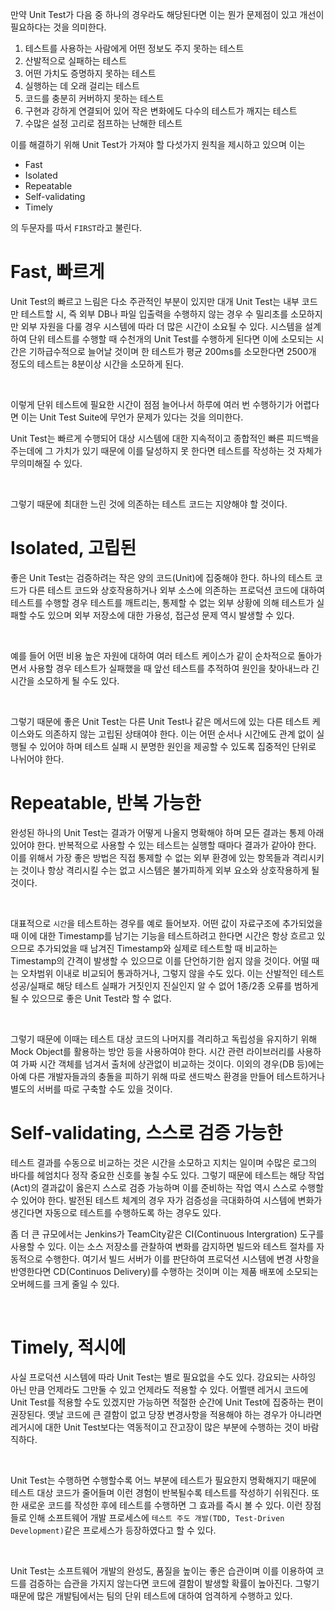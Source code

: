 만약 Unit Test가 다음 중 하나의 경우라도 해당된다면 이는 뭔가 문제점이 있고 개선이 필요하다는 것을 의미한다.

1. 테스트를 사용하는 사람에게 어떤 정보도 주지 못하는 테스트
2. 산발적으로 실패하는 테스트
3. 어떤 가치도 증명하지 못하는 테스트
4. 실행하는 데 오래 걸리는 테스트
5. 코드를 충분히 커버하지 못하는 테스트
6. 구현과 강하게 연결되어 있어 작은 변화에도 다수의 테스트가 깨지는 테스트
7. 수많은 설정 고리로 점프하는 난해한 테스트


이를 해결하기 위해 Unit Test가 가져야 할 다섯가지 원칙을 제시하고 있으며
이는 
- Fast
- Isolated
- Repeatable
- Self-validating
- Timely
  
의 두문자를 따서 `FIRST`라고 불린다.

# Fast, 빠르게
Unit Test의 빠르고 느림은 다소 주관적인 부분이 있지만 대개 Unit Test는 내부 코드만 테스트할 시, 즉 외부 DB나 파일 입출력을 수행하지 않는 경우 수 밀리초를 소모하지만 외부 자원을 다룰 경우 시스템에 따라 더 많은 시간이 소요될 수 있다. 시스템을 설계하여 단위 테스트를 수행할 때 수천개의 Unit Test를 수행하게 된다면 이에 소모되는 시간은 기하급수적으로 늘어날 것이며 한 테스트가 평균 200ms를 소모한다면 2500개 정도의 테스트는 8분이상 시간을 소모하게 된다.

<br>

이렇게 단위 테스트에 필요한 시간이 점점 늘어나서 하루에 여러 번 수행하기가 어렵다면 이는 Unit Test Suite에 무언가 문제가 있다는 것을 의미한다.

Unit Test는 빠르게 수행되어 대상 시스템에 대한 지속적이고 종합적인 빠른 피드백을 주는데에 그 가치가 있기 때문에 이를 달성하지 못 한다면 테스트를 작성하는 것 자체가 무의미해질 수 있다.

<br>

그렇기 때문에 최대한 느린 것에 의존하는 테스트 코드는 지양해야 할 것이다.

# Isolated, 고립된
좋은 Unit Test는 검증하려는 작은 양의 코드(Unit)에 집중해야 한다. 하나의 테스트 코드가 다른 테스트 코드와 상호작용하거나 외부 소스에 의존하는 프로덕션 코드에 대하여 테스트를 수행할 경우 테스트를 깨트리는, 통제할 수 없는 외부 상황에 의해 테스트가 실패할 수도 있으며 외부 저장소에 대한 가용성, 접근성 문제 역시 발생할 수 있다.

<br>

예를 들어 어떤 비용 높은 자원에 대하여 여러 테스트 케이스가 같이 순차적으로 돌아가면서 사용할 경우 테스트가 실패했을 때 앞선 테스트를 추적하여 원인을 찾아내느라 긴 시간을 소모하게 될 수도 있다.

<br>

그렇기 때문에 좋은 Unit Test는 다른 Unit Test나 같은 메서드에 있는 다른 테스트 케이스와도 의존하지 않는 고립된 상태여야 한다.
이는 어떤 순서나 시간에도 관계 없이 실행될 수 있어야 하며 테스트 실패 시 분명한 원인을 제공할 수 있도록 집중적인 단위로 나뉘어야 한다.

# Repeatable, 반복 가능한
완성된 하나의 Unit Test는 결과가 어떻게 나올지 명확해야 하며 모든 결과는 통제 아래 있어야 한다. 반복적으로 사용할 수 있는 테스트는 실행할 때마다 결과가 같아야 한다. 
이를 위해서 가장 좋은 방법은 직접 통제할 수 없는 외부 환경에 있는 항목들과 격리시키는 것이나 항상 격리시킬 수는 없고 시스템은 불가피하게 외부 요소와 상호작용하게 될 것이다.

<br>

대표적으로 `시간`을 테스트하는 경우를 예로 들어보자. 어떤 값이 자료구조에 추가되었을 때 이에 대한 Timestamp를 남기는 기능을 테스트하려고 한다면 시간은 항상 흐르고 있으므로 추가되었을 때 남겨진 Timestamp와 실제로 테스트할 때 비교하는 Timestamp의 간격이 발생할 수 있으므로 이를 단언하기한 쉽지 않을 것이다. 어떨 때는 오차범위 이내로 비교되어 통과하거나, 그렇지 않을 수도 있다. 이는 산발적인 테스트 성공/실패로 해당 테스트 실패가 거짓인지 진실인지 알 수 없어 1종/2종 오류를 범하게 될 수 있으므로 좋은 Unit Test라 할 수 없다.

<br>

그렇기 때문에 이때는 테스트 대상 코드의 나머지를 격리하고 독립성을 유지하기 위해 Mock Object를 활용하는 방안 등을 사용하여야 한다. 시간 관련 라이브러리를 사용하여 가짜 시간 객체를 넘겨서 출처에 상관없이 비교하는 것이다. 이외의 경우(DB 등)에는 아예 다른 개발자들과의 충돌을 피하기 위해 따로 샌드박스 환경을 만들어 테스트하거나 별도의 서버를 따로 구축할 수도 있을 것이다.

# Self-validating, 스스로 검증 가능한
테스트 결과를 수동으로 비교하는 것은 시간을 소모하고 지치는 일이며 수많은 로그의 바다를 헤엄치다 정작 중요한 신호를 놓칠 수도 있다. 그렇기 때문에 테스트는 해당 작업(Act)의 결과값이 옳은지 스스로 검증 가능하며 이를 준비하는 작업 역시 스스로 수행할 수 있어야 한다.
발전된 테스트 체계의 경우 자가 검증성을 극대화하여 시스템에 변화가 생긴다면 자동으로 테스트를 수행하도록 하는 경우도 있다.

좀 더 큰 규모에서는 Jenkins가 TeamCity같은 CI(Continuous Intergration) 도구를 사용할 수 있다. 이는 소스 저장소를 관찰하여 변화를 감지하면 빌드와 테스트 절차를 자동적으로 수행한다.
여기서 빌드 서버가 이를 판단하여 프로덕션 시스템에 변경 사항을 반영한다면 CD(Continuos Delivery)를 수행하는 것이며 이는 제품 배포에 소모되는 오버헤드를 크게 줄일 수 있다.

<br>

# Timely, 적시에
사실 프로덕션 시스템에 따라 Unit Test는 별로 필요없을 수도 있다. 강요되는 사하잉 아닌 만큼 언제라도 그만둘 수 있고 언제라도 적용할 수 있다. 어쩔땐 레거시 코드에 Unit Test를 적용할 수도 있겠지만 가능하면 적절한 순간에 Unit Test에 집중하는 편이 권장된다. 옛날 코드에 큰 결함이 없고 당장 변경사항을 적용해야 하는 경우가 아니라면 레거시에 대한 Unit Test보다는 역동적이고 잔고장이 많은 부분에 수행하는 것이 바람직하다.

<br> 

Unit Test는 수행하면 수행할수록 어느 부분에 테스트가 필요한지 명확해지기 때문에 테스트 대상 코드가 줄어들며 이런 경험이 반복될수록 테스트를 작성하기 쉬워진다. 또한 새로운 코드를 작성한 후에 테스트를 수행하면 그 효과를 즉시 볼 수 있다. 이런 장점들로 인해 소프트웨어 개발 프로세스에 `테스트 주도 개발(TDD, Test-Driven Development)`같은 프로세스가 등장하였다고 할 수 있다.

<br>

Unit Test는 소프트웨어 개발의 완성도, 품질을 높이는 좋은 습관이며 이를 이용하여 코드를 검증하는 습관을 가지지 않는다면 코드에 결함이 발생할 확률이 높아진다. 그렇기 때문에 많은 개발팀에서는 팀의 단위 테스트에 대하여 엄격하게 수행하고 있다.

